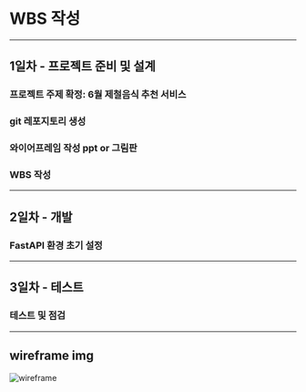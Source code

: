 # WBS 작성
---

## 1일차 - 프로젝트 준비 및 설계
### 프로젝트 주제 확정: 6월 제철음식 추천 서비스
### git 레포지토리 생성
### 와이어프레임 작성 ppt or 그림판
### WBS 작성

---

## 2일차 - 개발
###  FastAPI 환경 초기 설정

---

## 3일차 - 테스트
### 테스트 및 점검

---

## wireframe img
![wireframe](https://github.com/user-attachments/assets/24b84689-d0be-4549-9030-1a28982af4c0)
